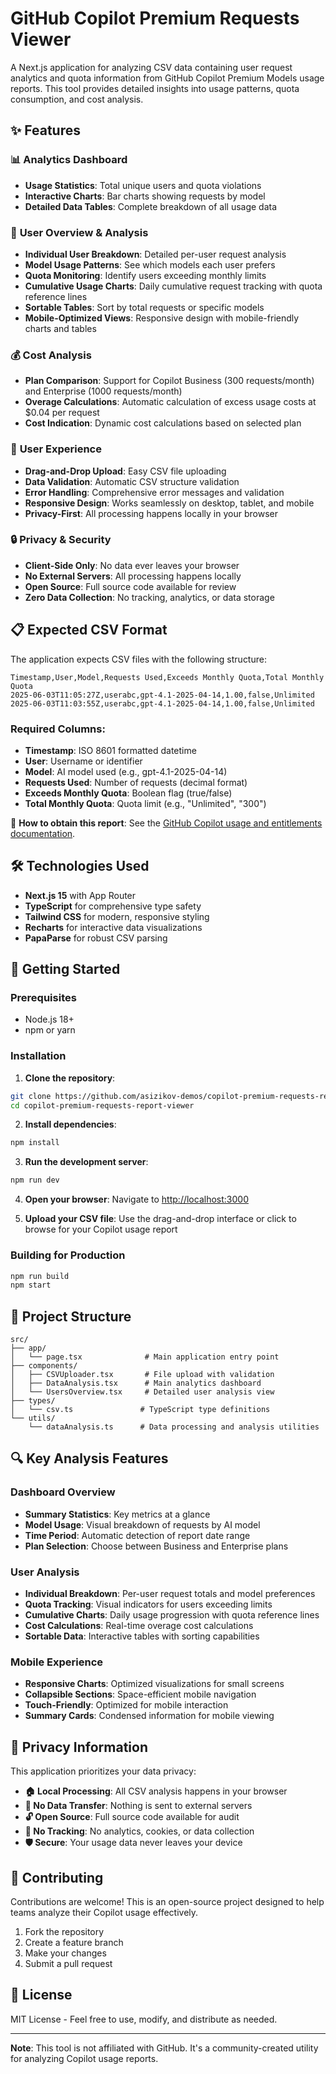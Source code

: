 # GitHub Copilot Premium Requests Viewer

A Next.js application for analyzing CSV data containing user request analytics and quota information from GitHub Copilot Premium Models usage reports. This tool provides detailed insights into usage patterns, quota consumption, and cost analysis.

## ✨ Features

### 📊 **Analytics Dashboard**
- **Usage Statistics**: Total unique users and quota violations
- **Interactive Charts**: Bar charts showing requests by model
- **Detailed Data Tables**: Complete breakdown of all usage data

### 👥 **User Overview & Analysis**
- **Individual User Breakdown**: Detailed per-user request analysis
- **Model Usage Patterns**: See which models each user prefers
- **Quota Monitoring**: Identify users exceeding monthly limits
- **Cumulative Usage Charts**: Daily cumulative request tracking with quota reference lines
- **Sortable Tables**: Sort by total requests or specific models
- **Mobile-Optimized Views**: Responsive design with mobile-friendly charts and tables

### 💰 **Cost Analysis**
- **Plan Comparison**: Support for Copilot Business (300 requests/month) and Enterprise (1000 requests/month)
- **Overage Calculations**: Automatic calculation of excess usage costs at $0.04 per request
- **Cost Indication**: Dynamic cost calculations based on selected plan

### 📱 **User Experience**
- **Drag-and-Drop Upload**: Easy CSV file uploading
- **Data Validation**: Automatic CSV structure validation
- **Error Handling**: Comprehensive error messages and validation
- **Responsive Design**: Works seamlessly on desktop, tablet, and mobile
- **Privacy-First**: All processing happens locally in your browser

### 🔒 **Privacy & Security**
- **Client-Side Only**: No data ever leaves your browser
- **No External Servers**: All processing happens locally
- **Open Source**: Full source code available for review
- **Zero Data Collection**: No tracking, analytics, or data storage

## 📋 Expected CSV Format

The application expects CSV files with the following structure:

```csv
Timestamp,User,Model,Requests Used,Exceeds Monthly Quota,Total Monthly Quota
2025-06-03T11:05:27Z,userabc,gpt-4.1-2025-04-14,1.00,false,Unlimited
2025-06-03T11:03:55Z,userabc,gpt-4.1-2025-04-14,1.00,false,Unlimited
```

### Required Columns:
- **Timestamp**: ISO 8601 formatted datetime
- **User**: Username or identifier
- **Model**: AI model used (e.g., gpt-4.1-2025-04-14)
- **Requests Used**: Number of requests (decimal format)
- **Exceeds Monthly Quota**: Boolean flag (true/false)
- **Total Monthly Quota**: Quota limit (e.g., "Unlimited", "300")

📖 **How to obtain this report**: See the [GitHub Copilot usage and entitlements documentation](https://docs.github.com/en/enterprise-cloud@latest/copilot/managing-copilot/monitoring-usage-and-entitlements/monitoring-your-copilot-usage-and-entitlements).

## 🛠️ Technologies Used

- **Next.js 15** with App Router
- **TypeScript** for comprehensive type safety
- **Tailwind CSS** for modern, responsive styling
- **Recharts** for interactive data visualizations
- **PapaParse** for robust CSV parsing

## 🚀 Getting Started

### Prerequisites
- Node.js 18+ 
- npm or yarn

### Installation

1. **Clone the repository**:
```bash
git clone https://github.com/asizikov-demos/copilot-premium-requests-report-viewer.git
cd copilot-premium-requests-report-viewer
```

2. **Install dependencies**:
```bash
npm install
```

3. **Run the development server**:
```bash
npm run dev
```

4. **Open your browser**:
Navigate to [http://localhost:3000](http://localhost:3000)

5. **Upload your CSV file**:
Use the drag-and-drop interface or click to browse for your Copilot usage report

### Building for Production

```bash
npm run build
npm start
```

## 📁 Project Structure

```
src/
├── app/
│   └── page.tsx              # Main application entry point
├── components/
│   ├── CSVUploader.tsx       # File upload with validation
│   ├── DataAnalysis.tsx      # Main analytics dashboard
│   └── UsersOverview.tsx     # Detailed user analysis view
├── types/
│   └── csv.ts               # TypeScript type definitions
└── utils/
    └── dataAnalysis.ts      # Data processing and analysis utilities
```

## 🔍 Key Analysis Features

### Dashboard Overview
- **Summary Statistics**: Key metrics at a glance
- **Model Usage**: Visual breakdown of requests by AI model
- **Time Period**: Automatic detection of report date range
- **Plan Selection**: Choose between Business and Enterprise plans

### User Analysis
- **Individual Breakdown**: Per-user request totals and model preferences
- **Quota Tracking**: Visual indicators for users exceeding limits
- **Cumulative Charts**: Daily usage progression with quota reference lines
- **Cost Calculations**: Real-time overage cost calculations
- **Sortable Data**: Interactive tables with sorting capabilities

### Mobile Experience
- **Responsive Charts**: Optimized visualizations for small screens
- **Collapsible Sections**: Space-efficient mobile navigation
- **Touch-Friendly**: Optimized for mobile interaction
- **Summary Cards**: Condensed information for mobile viewing

## 🔐 Privacy Information

This application prioritizes your data privacy:

- **🏠 Local Processing**: All CSV analysis happens in your browser
- **🚫 No Data Transfer**: Nothing is sent to external servers
- **🔓 Open Source**: Full source code available for audit
- **📵 No Tracking**: No analytics, cookies, or data collection
- **🛡️ Secure**: Your usage data never leaves your device

## 🤝 Contributing

Contributions are welcome! This is an open-source project designed to help teams analyze their Copilot usage effectively.

1. Fork the repository
2. Create a feature branch
3. Make your changes
4. Submit a pull request

## 📄 License

MIT License - Feel free to use, modify, and distribute as needed.

---

**Note**: This tool is not affiliated with GitHub. It's a community-created utility for analyzing Copilot usage reports.

